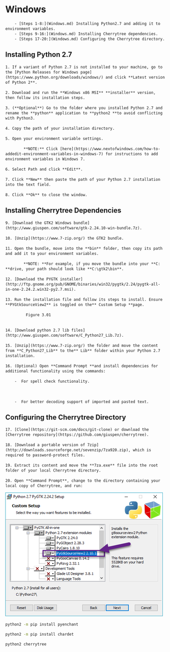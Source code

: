 
# Windows


		- [Steps 1-8:](Windows.md) Installing Python2.7 and adding it to environment variables.
		- [Steps 9-16:](Windows.md) Installing Cherrytree dependencies.
		- [Steps 17-20:](Windows.md) Configuring the Cherrytree directory.

 ## Installing Python 2.7

	1. If a variant of Python 2.7 is not installed to your machine, go to the [Python Releases for Windows page](https://www.python.org/downloads/windows/) and click **Latest version of Python 2**.

	2. Download and run the **Windows x86 MSI** **installer** version, then follow its installation steps.

	3. (**Optional**) Go to the folder where you installed Python 2.7 and rename the **python** application to **python2 **to avoid conflicting with Python3.

	4. Copy the path of your installation directory.

	5. Open your environment variable settings.

			**NOTE:** Click [here](https://www.nextofwindows.com/how-to-addedit-environment-variables-in-windows-7) for instructions to add environment variables in Windows 7.

	6. Select Path and click **Edit**.

	7. Click **New** then paste the path of your Python 2.7 installation into the text field.

	8. Click **Ok** to close the window.


 ## Installing Cherrytree Dependencies

	9. [Download the GTK2 Windows bundle](http://www.giuspen.com/software/gtk-2.24.10-win-bundle.7z).

	10. [Unzip](https://www.7-zip.org/) the GTK2 bundle.

	11. Open the bundle, move into the **bin** folder, then copy its path and add it to your environment variables.
	
			**NOTE: **For example, if you move the bundle into your **C: **drive, your path should look like **C:\gtk2\bin**.

	12. [Download the PYGTK installer](http://ftp.gnome.org/pub/GNOME/binaries/win32/pygtk/2.24/pygtk-all-in-one-2.24.2.win32-py2.7.msi).

	13. Run the installation file and follow its steps to install. Ensure **PYGtkSourceView2** is toggled on the** Custom Setup **page.
	
			 Figure 3.01
			

	14. [Download python 2.7 lib files](http://www.giuspen.com/software/C_Python27_Lib.7z).

	15. [Unzip](https://www.7-zip.org/) the folder and move the content from **C_Python27_Lib** to the** Lib** folder within your Python 2.7 installation.

	16. (Optional) Open **Command Prompt **and install dependencies for additional functionality using the commands:
	
		-  For spell check functionality.
		
		
		
		-  For better decoding support of imported and pasted text.
		
		


 ## Configuring the Cherrytree Directory

	17. [Clone](https://git-scm.com/docs/git-clone) or download the [Cherrytree repository](https://github.com/giuspen/cherrytree).

	18. [Download a portable version of 7zip](http://downloads.sourceforge.net/sevenzip/7za920.zip), which is required to password-protect files.

	19. Extract its content and move the **7za.exe** file into the root folder of your local Cherrytree directory.

	20. Open **Command Prompt**, change to the directory containing your local copy of Cherrytree, and run:
	

![unnamed_bd9c66b3ad3c4d6d9a3d1fa7bc8960a9](unnamed_bd9c66b3ad3c4d6d9a3d1fa7bc8960a9.png)

```sh
python2 -m pip install pyenchant
```

```sh
python2 -m pip install chardet
```

```sh
python2 cherrytree
```
